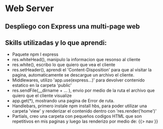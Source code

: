 # Web Server

## Despliego con Express una multi-page web

## Skills utilizadas y lo que aprendi:

+ Paquete  npm I express
+ res.whiteHead(), manipulo la informacion que resonso al cliente
+ res.white(), escribo lo que quiero que vea el cliente
+ res.setHeader(), aprendi el 'Content-Disposition' para que al visitar la pagina, automaticamente se descargue un archivo el cliente.
+ Middlewares, utilizo 'app.use(express...)' para devolver contenido estatico en la carpeta 'public'
+ res.sendFile(__dirname + ... ), envio por medio de la ruta el archivo que quiero que el cliente visualize
+ app.get(*), mostrando una pagina de Error de ruta.
+ Handlebars, primero instale npm install hbs, para poder utilizar una carpeta 'view' y renderizar el contenido dentro con 'res.render('home')'
+ Partials, creo una carpeta con pequeños codigos HTML que son repetitivos en mis paginas y luego las renderizo por medio de: {{> nav }}